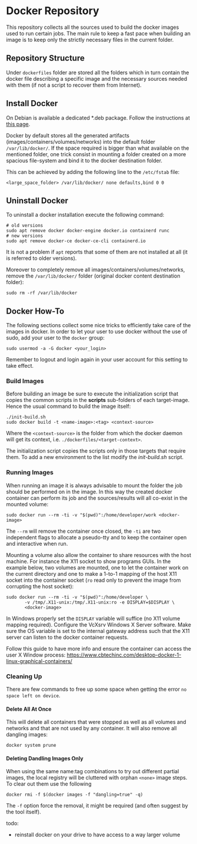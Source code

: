 # Docker Repository #

This repository collects all the sources used to build the docker images used to run certain jobs.
The main rule to keep a fast pace when building an image is to keep only the strictly necessary files in the
current folder.

## Repository Structure ##

Under `dockerfiles` folder are stored all the folders which in turn contain the docker file describing a specific
image and the necessary sources needed with them (if not a script to recover them from Internet).

## Install Docker ##

On Debian is available a dedicated *.deb package. Follow the instructions at [this
page](https://docs.docker.com/engine/install/debian/).

Docker by default stores all the generated artifacts (images/containers/volumes/networks) into the default
folder `/var/lib/docker/`. If the space required is bigger than what available on the mentioned folder, one
trick consist in mounting a folder created on a more spacious file-system and bind it to the docker destination
folder.

This can be achieved by adding the following line to the `/etc/fstab` file:

``` shell
<large_space_folder> /var/lib/docker/ none defaults,bind 0 0
```

## Uninstall Docker ##

To uninstall a docker installation execute the following command:

``` shell
# old versions
sudo apt remove docker docker-engine docker.io containerd runc
# new versions
sudo apt remove docker-ce docker-ce-cli containerd.io
```

It is not a problem if `apt` reports that some of them are not installed at all (it is referred to older
versions).

Moreover to completely remove all images/containers/volumes/networks, remove the `/var/lib/docker/` folder
(original docker content destination folder):

``` shell
sudo rm -rf /var/lib/docker
```

## Docker How-To ##

The following sections collect some nice tricks to efficiently take care of the images in docker. In order to
let your user to use docker without the use of sudo, add your user to the `docker` group:

``` shell
sudo usermod -a -G docker <your_login>
```

Remember to logout and login again in your user account for this setting to take effect.

### Build Images ###

Before building an image be sure to execute the initialization script that copies the common scripts in the
**scripts** sub-folders of each target-image. Hence the usual command to build the image itself:

``` shell
./init-build.sh
sudo docker build -t <name-image>:<tag> <context-source>
```

Where the `<context-source>` is the folder from which the docker daemon will get its context,
i.e. `./dockerfiles/<target-context>`.

The initialization script copies the scripts only in those targets that require them. To add a new environment
to the list modify the _init-build.sh_ script.

### Running Images ###

When running an image it is always advisable to mount the folder the job should be performed on in the image. In
this way the created docker container can perform its job and the sources/results will all co-exist in the
mounted volume:

``` shell
sudo docker run --rm -ti -v "$(pwd)":/home/developer/work <docker-image>
```

The `--rm` will remove the container once closed, the `-ti` are two independent flags to allocate a pseudo-tty
and to keep the container open and interactive when run.

Mounting a volume also allow the container to share resources with the host machine. For instance the X11 socket
to show programs GUIs. In the example below, two volumes are mounted, one to let the container work on the
current directory and one to make a 1-to-1 mapping of the host X11 socket into the container socket (`ro` read
only to prevent the image from corrupting the host socket):

``` shell
sudo docker run --rm -ti -v "$(pwd)":/home/developer \
       -v /tmp/.X11-unix:/tmp/.X11-unix:ro -e DISPLAY=$DISPLAY \
       <docker-image>
```

In Windows properly set the `DISPLAY` variable will suffice (no X11 volume mapping required). Configure the
VcXsrv Windows X Server software. Make sure the OS variable is set to the internal gateway address such that the
X11 server can listen to the docker container requests.

Follow this guide to have more info and ensure the container can access the user X Window process:
https://www.cbtechinc.com/desktop-docker-1-linux-graphical-containers/

### Cleaning Up ###

There are few commands to free up some space when getting the error `no space left on device`.

#### Delete All At Once ####

This will delete all containers that were stopped as well as all volumes and networks and that are not used by
any container. It will also remove all dangling images:

``` shell
docker system prune
```

#### Deleting Dandling Images Only ####

When using the same name:tag combinations to try out different partial images, the local registry will be
cluttered with orphan `<none>` image steps. To clear out them use the following

``` shell
docker rmi -f $(docker images -f "dangling=true" -q)
```

The `-f` option force the removal, it might be required (and often suggest by the tool itself).


todo:

- reinstall docker on your drive to have access to a way larger volume
